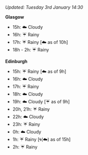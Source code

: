 *Updated: Tuesday 3rd January 14:30*

**Glasgow**

* 15h: :cloud: Cloudy
* 16h: :umbrella: Rainy
* 17h: :umbrella: Rainy [:cloud: as of 10h]
* 18h - 2h: :umbrella: Rainy

**Edinburgh**

* 15h: :umbrella: Rainy [:cloud: as of 9h]
* 16h: :cloud: Cloudy
* 17h: :umbrella: Rainy
* 18h: :cloud: Cloudy
* 19h: :cloud: Cloudy [:umbrella: as of 9h]
* 20h, 21h: :umbrella: Rainy
* 22h: :cloud: Cloudy
* 23h: :umbrella: Rainy
* 0h: :cloud: Cloudy
* 1h: :umbrella: Rainy [:cyclone:(:cloud:) as of 15h]
* 2h: :umbrella: Rainy
